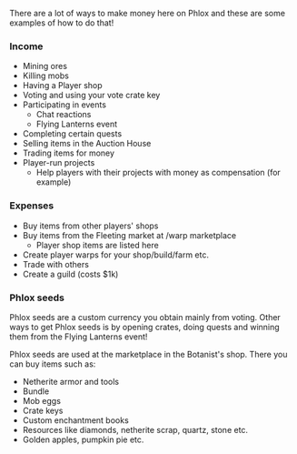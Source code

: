 There are a lot of ways to make money here on Phlox and these are some examples of how to do that!

### Income
- Mining ores
- Killing mobs
- Having a Player shop
- Voting and using your vote crate key
- Participating in events
	- Chat reactions
	- Flying Lanterns event
- Completing certain quests
- Selling items in the Auction House
- Trading items for money
- Player-run projects
	- Help players with their projects with money as compensation (for example)


### Expenses
- Buy items from other players' shops
- Buy items from the Fleeting market at /warp marketplace
	- Player shop items are listed here
- Create player warps for your shop/build/farm etc.
- Trade with others
- Create a guild (costs $1k)


### Phlox seeds
Phlox seeds are a custom currency you obtain mainly from voting. Other ways to get Phlox seeds is by opening crates, doing quests and winning them from the Flying Lanterns event!

Phlox seeds are used at the marketplace in the Botanist's shop. There you can buy items such as:
- Netherite armor and tools
- Bundle
- Mob eggs
- Crate keys
- Custom enchantment books
- Resources like diamonds, netherite scrap, quartz, stone etc.
- Golden apples, pumpkin pie etc.